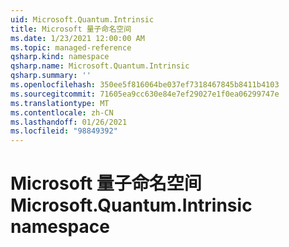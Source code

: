 ```yaml
---
uid: Microsoft.Quantum.Intrinsic
title: Microsoft 量子命名空间
ms.date: 1/23/2021 12:00:00 AM
ms.topic: managed-reference
qsharp.kind: namespace
qsharp.name: Microsoft.Quantum.Intrinsic
qsharp.summary: ''
ms.openlocfilehash: 350ee5f816064be037ef7318467845b8411b4103
ms.sourcegitcommit: 71605ea9cc630e84e7ef29027e1f0ea06299747e
ms.translationtype: MT
ms.contentlocale: zh-CN
ms.lasthandoff: 01/26/2021
ms.locfileid: "98849392"
---
```

# <a name="microsoftquantumintrinsic-namespace"></a><span data-ttu-id="9b591-102">Microsoft 量子命名空间</span><span class="sxs-lookup"><span data-stu-id="9b591-102">Microsoft.Quantum.Intrinsic namespace</span></span>



